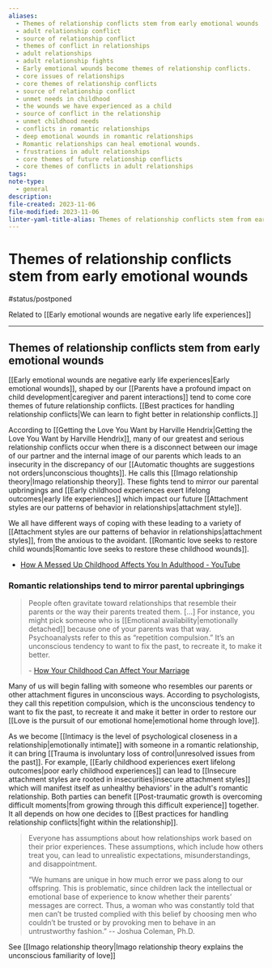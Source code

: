 ```yaml
---
aliases:
  - Themes of relationship conflicts stem from early emotional wounds
  - adult relationship conflict
  - source of relationship conflict
  - themes of conflict in relationships
  - adult relationships
  - adult relationship fights
  - Early emotional wounds become themes of relationship conflicts.
  - core issues of relationships
  - core themes of relationship conflicts
  - source of relationship conflict
  - unmet needs in childhood
  - the wounds we have experienced as a child
  - source of conflict in the relationship
  - unmet childhood needs
  - conflicts in romantic relationships
  - deep emotional wounds in romantic relationships
  - Romantic relationships can heal emotional wounds.
  - frustrations in adult relationships
  - core themes of future relationship conflicts
  - core themes of conflicts in adult relationships
tags: 
note-type:
  - general
description: 
file-created: 2023-11-06
file-modified: 2023-11-06
linter-yaml-title-alias: Themes of relationship conflicts stem from early emotional wounds
---
```


# Themes of relationship conflicts stem from early emotional wounds

#status/postponed

Related to [[Early emotional wounds are negative early life experiences]]

---

## Themes of relationship conflicts stem from early emotional wounds

[[Early emotional wounds are negative early life experiences|Early emotional wounds]], shaped by our [[Parents have a profound impact on child development|caregiver and parent interactions]] tend to come core themes of future relationship conflicts. [[Best practices for handling relationship conflicts|We can learn to fight better in relationship conflicts.]]

According to [[Getting the Love You Want by Harville Hendrix|Getting the Love You Want by Harville Hendrix]], many of our greatest and serious relationship conflicts occur when there is a disconnect between our image of our partner and the internal image of our parents which leads to an insecurity in the discrepancy of our [[Automatic thoughts are suggestions not orders|unconscious thoughts]]. He calls this [[Imago relationship theory|Imago relationship theory]]. These fights tend to mirror our parental upbringings and [[Early childhood experiences exert lifelong outcomes|early life experiences]] which impact our future [[Attachment styles are our patterns of behavior in relationships|attachment style]].

We all have different ways of coping with these leading to a variety of [[Attachment styles are our patterns of behavior in relationships|attachment styles]], from the anxious to the avoidant. [[Romantic love seeks to restore child wounds|Romantic love seeks to restore these childhood wounds]].

- [How A Messed Up Childhood Affects You In Adulthood - YouTube](https://www.youtube.com/watch?v=IgUlowmSeHo)

### Romantic relationships tend to mirror parental upbringings

> People often gravitate toward relationships that resemble their parents or the way their parents treated them.
> […]
> For instance, you might pick someone who is [[Emotional availability|emotionally detached]] because one of your parents was that way. Psychoanalysts refer to this as “repetition compulsion.” It’s an unconscious tendency to want to fix the past, to recreate it, to make it better.
>
> \- [How Your Childhood Can Affect Your Marriage](https://www.gottman.com/blog/how-your-childhood-can-affect-your-marriage/)

Many of us will begin falling with someone who resembles our parents or other attachment figures in unconscious ways. According to psychologists, they call this repetition compulsion, which is the unconscious tendency to want to fix the past, to recreate it and make it better in order to restore our [[Love is the pursuit of our emotional home|emotional home through love]].

As we become [[Intimacy is the level of psychological closeness in a relationship|emotionally intimate]] with someone in a romantic relationship, it can bring [[Trauma is involuntary loss of control|unresolved issues from the past]]. For example, [[Early childhood experiences exert lifelong outcomes|poor early childhood experiences]] can lead to [[Insecure attachment styles are rooted in insecurities|insecure attachment styles]] which will manifest itself as unhealthy behaviors' in the adult's romantic relationship. Both parties can benefit [[Post-traumatic growth is overcoming difficult moments|from growing through this difficult experience]] together. It all depends on how one decides to [[Best practices for handling relationship conflicts|fight within the relationship]].

> Everyone has assumptions about how relationships work based on their prior experiences. These assumptions, which include how others treat you, can lead to unrealistic expectations, misunderstandings, and disappointment.
>
> “We humans are unique in how much error we pass along to our offspring. This is problematic, since children lack the intellectual or emotional base of experience to know whether their parents’ messages are correct. Thus, a woman who was constantly told that men can’t be trusted complied with this belief by choosing men who couldn’t be trusted or by provoking men to behave in an untrustworthy fashion.” -- Joshua Coleman, Ph.D.

See [[Imago relationship theory|Imago relationship theory explains the unconscious familiarity of love]]
